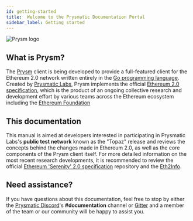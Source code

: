 ```yaml
---
id: getting-started
title:  Welcome to the Prysmatic Documentation Portal
sidebar_label: Getting started
---
```


![Prysm logo](/img/logo3.png "Prysmatic Labs")

## What is Prysm?

The [Prysm](https://github.com/prysmaticlabs/prysm) client is being developed to provide a full-featured client for the Ethereum 2.0 network written entirely in the [Go programming language](https://golang.org). Created by [Prysmatic Labs](https://prysmaticlabs.com), Prysm implements the official [Ethereum 2.0 specification](https://github.com/ethereum/eth2.0-specs), which is the product of an ongoing collective research and development effort by various teams across the Ethereum ecosystem including the [Ethereum Foundation](https://ethereum.org)

## This documentation

This manual is aimed at developers interested in participating in Prysmatic Labs's **public test network** known as the "Topaz" release and reviews the concepts behind the changes made in Ethereum 2.0, as well as the core components of the Prysm client itself. For more detailed information on the most recent research developments, it is recommended to review the official [Ethereum 'Serenity' 2.0 specification](https://github.com/ethereum/eth2.0-specs) repository and the [Eth2Info](https://eth2.info).

## Need assistance?

If you have questions about this documentation, feel free to stop by either the [Prysmatic Discord](https://discord.gg/CTYGPUJ)'s **#documentation** channel or [Gitter](https://gitter.im/prysmaticlabs/geth-sharding?utm_source=badge&utm_medium=badge&utm_campaign=pr-badge) and a member of the team or our community will be happy to assist you.

